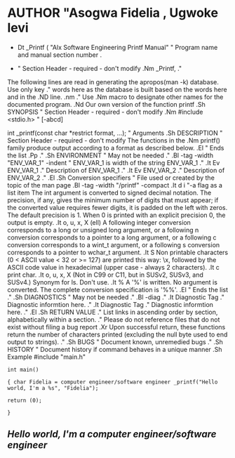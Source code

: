 # AUTHOR "Asogwa Fidelia , Ugwoke levi

- Dt _Printf ( "Alx Software Engineering Printf Manual" " Program name and manual section number .

- " Section Header - required - don't modify .Nm _Printf, ." 

The following lines are read in generating the apropos(man -k) database. Use only key ." words here as the database is built based on the words here and in the .ND line. .nm ." Use .Nm macro to designate other names for the documented program. .Nd Our own version of the function printf .Sh SYNOPSIS " Section Header - required - don't modify .Nm #include <stdio.h> " [-abcd]

int _printf(const char *restrict format, ...); " Arguments .Sh DESCRIPTION " Section Header - required - don't modify The functions in the .Nm printf() family produce output according to a format as described below. .El " Ends the list .Pp ." .Sh ENVIRONMENT " May not be needed ." .Bl -tag -width "ENV_VAR_1" -indent " ENV_VAR_1 is width of the string ENV_VAR_1 ." .It Ev ENV_VAR_1 ." Description of ENV_VAR_1 ." .It Ev ENV_VAR_2 ." Description of ENV_VAR_2 ." .El .Sh Conversion specifiers " File used or created by the topic of the man page .Bl -tag -width "/printf" -compact .It d i "-a flag as a list item The int argument is converted to signed decimal notation. The precision, if any, gives the minimum number of digits that must appear; if the converted value requires fewer digits, it is padded on the left with zeros. The default precision is 1. When 0 is printed with an explicit precision 0, the output is empty. .It o, u, x, X (ell) A following integer conversion corresponds to a long or unsigned long argument, or a following n conversion corresponds to a pointer to a long argument, or a following c conversion corresponds to a wint_t argument, or a following s conversion corresponds to a pointer to wchar_t argument. .It S Non printable characters (0 < ASCII value < 32 or >= 127) are printed this way: \x, followed by the ASCII code value in hexadecimal (upper case - always 2 characters). .It c print char. .It o, u, x, X (Not in C99 or C11, but in SUSv2, SUSv3, and SUSv4.) Synonym for ls. Don't use. .It % A '%' is written. No argument is converted. The complete conversion specification is '%%'. .El " Ends the list ." .Sh DIAGNOSTICS " May not be needed ." .Bl -diag ." .It Diagnostic Tag ." Diagnostic informtion here. ." .It Diagnostic Tag ." Diagnostic informtion here. ." .El .Sh RETURN VALUE ." List links in ascending order by section, alphabetically within a section. ." Please do not reference files that do not exist without filing a bug report .Xr Upon successful return, these functions return the number of characters printed (excluding the null byte used to end output to strings). ." .Sh BUGS " Document known, unremedied bugs ." .Sh HISTORY " Document history if command behaves in a unique manner .Sh Example #include "main.h"

```
int main()

{ char Fidelia = computer engineer/software engineer _printf("Hello world, I'm a %s", "Fidelia");

return (0);

}
```

## *Hello world, I'm a computer engineer/software engineer*

